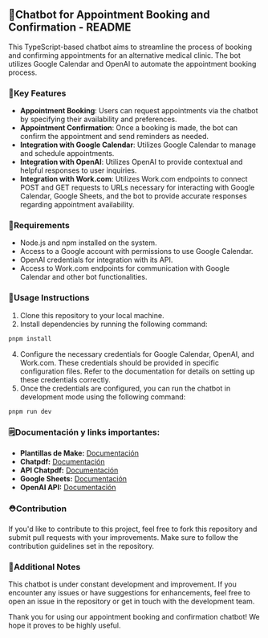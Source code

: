 ## 🏥Chatbot for Appointment Booking and Confirmation - README

This TypeScript-based chatbot aims to streamline the process of booking and confirming appointments for an alternative medical clinic. The bot utilizes Google Calendar and OpenAI to automate the appointment booking process.

### 🔑Key Features

- **Appointment Booking**: Users can request appointments via the chatbot by specifying their availability and preferences.
- **Appointment Confirmation**: Once a booking is made, the bot can confirm the appointment and send reminders as needed.
- **Integration with Google Calendar**: Utilizes Google Calendar to manage and schedule appointments.
- **Integration with OpenAI**: Utilizes OpenAI to provide contextual and helpful responses to user inquiries.
- **Integration with Work.com**: Utilizes Work.com endpoints to connect POST and GET requests to URLs necessary for interacting with Google Calendar, Google Sheets, and the bot to provide accurate responses regarding appointment availability.

### 📕Requirements

- Node.js and npm installed on the system.
- Access to a Google account with permissions to use Google Calendar.
- OpenAI credentials for integration with its API.
- Access to Work.com endpoints for communication with Google Calendar and other bot functionalities.

### 📄Usage Instructions

1. Clone this repository to your local machine.
2. Install dependencies by running the following command:
```typescript
pnpm install
```
4. Configure the necessary credentials for Google Calendar, OpenAI, and Work.com. These credentials should be provided in specific configuration files. Refer to the documentation for details on setting up these credentials correctly.
5. Once the credentials are configured, you can run the chatbot in development mode using the following command:
```typescript
pnpm run dev
```
### 🗒Documentación y links importantes:

- **Plantillas de Make:** [Documentación](https://www.make.com/en)
- **Chatpdf:** [Documentación](https://www.chatpdf.com/)
- **API Chatpdf:** [Documentación](https://www.chatpdf.com/docs/api/backend)
- **Google Sheets:** [Documentación](https://docs.google.com/spreadsheets/d/1jOZ5YKEV3xTFjzGXB3YDwE2A59fOCYlKC_5J9Dpvpps/edit#gid=0)
- **OpenAI API:** [Documentación](https://openai.com/blog/openai-api)



### ⛑Contribution

If you'd like to contribute to this project, feel free to fork this repository and submit pull requests with your improvements. Make sure to follow the contribution guidelines set in the repository.

### 📝Additional Notes

This chatbot is under constant development and improvement. If you encounter any issues or have suggestions for enhancements, feel free to open an issue in the repository or get in touch with the development team.

Thank you for using our appointment booking and confirmation chatbot! We hope it proves to be highly useful.

